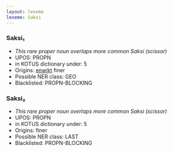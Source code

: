 ```yaml
---
layout: lexeme
lexeme: Saksi
---
```


###  Saksi₁

* _This rare proper noun overlaps more common *Saksi* (scissor)_
* UPOS:  PROPN
* in KOTUS dictionary under:  5
* Origins: [enwikt](https://en.wiktionary.org/wiki/Saksi) finer 
* Possible NER class:  GEO
* Blacklisted:  PROPN-BLOCKING


###  Saksi₂

* _This rare proper noun overlaps more common *Saksi* (scissor)_
* UPOS:  PROPN
* in KOTUS dictionary under:  5
* Origins: finer 
* Possible NER class:  LAST
* Blacklisted:  PROPN-BLOCKING


